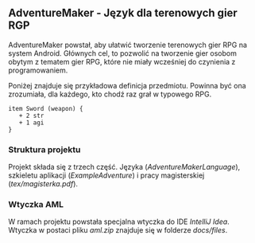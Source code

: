 ## AdventureMaker - Język dla terenowych gier RGP

AdventureMaker powstał, aby ułatwić tworzenie terenowych gier RPG na system Android. Głównych cel, to pozwolić na tworzenie gier osobom obytym z tematem gier RPG, które nie miały wcześniej do czynienia z programowaniem.

Poniżej znajduje się przykładowa definicja przedmiotu. Powinna być ona zrozumiała, dla każdego, kto chodź raz grał w typowego RPG.

```
item Sword (weapon) {
   + 2 str
   + 1 agi
}
```

### Struktura projektu

Projekt składa się z trzech część. Języka (*AdventureMakerLanguage*), szkieletu aplikacji (*ExampleAdventure*) i pracy magisterskiej (*tex/magisterka.pdf*).

### Wtyczka AML

W ramach projektu powstała specjalna wtyczka do IDE *IntelliJ Idea*. Wtyczka w postaci pliku *aml.zip* znajduje się w folderze *docs/files*.
